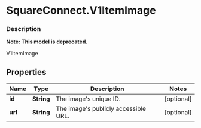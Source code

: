 # SquareConnect.V1ItemImage

### Description
**Note: This model is deprecated.**

V1ItemImage

## Properties
Name | Type | Description | Notes
------------ | ------------- | ------------- | -------------
**id** | **String** | The image&#39;s unique ID. | [optional] 
**url** | **String** | The image&#39;s publicly accessible URL. | [optional] 


